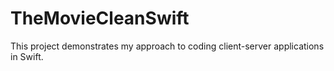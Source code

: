 # TheMovieCleanSwift

This project demonstrates my approach to coding client-server applications in Swift.
